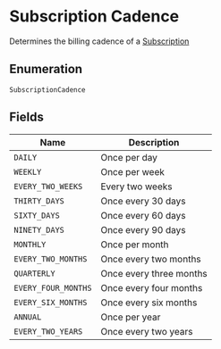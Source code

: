 
# Subscription Cadence

Determines the billing cadence of a [Subscription](/doc/models/subscription.md)

## Enumeration

`SubscriptionCadence`

## Fields

| Name | Description |
|  --- | --- |
| `DAILY` | Once per day |
| `WEEKLY` | Once per week |
| `EVERY_TWO_WEEKS` | Every two weeks |
| `THIRTY_DAYS` | Once every 30 days |
| `SIXTY_DAYS` | Once every 60 days |
| `NINETY_DAYS` | Once every 90 days |
| `MONTHLY` | Once per month |
| `EVERY_TWO_MONTHS` | Once every two months |
| `QUARTERLY` | Once every three months |
| `EVERY_FOUR_MONTHS` | Once every four months |
| `EVERY_SIX_MONTHS` | Once every six months |
| `ANNUAL` | Once per year |
| `EVERY_TWO_YEARS` | Once every two years |

